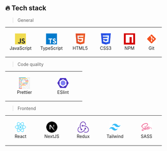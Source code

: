 <h2 align="left" id="str0yka-stack">🔥 Tech stack</h2>

> General
<table width='100%'>
  <tr>
    <td align="center" width="110" height="90">
        <img src="https://github.com/kashirskii/kashirskii/blob/main/icons/javascript-original.svg" width="36" height="36" alt="JavaScript" />
      <br>JavaScript
    </td>
    <td align="center" width="110" height="90">
        <img src="https://github.com/kashirskii/kashirskii/blob/main/icons/typescript-original.svg" width="36" height="36" alt="TypeScript" />
      <br>TypeScript
    </td>
    <td align="center" width="110" height="90">
        <img src="https://github.com/kashirskii/kashirskii/blob/main/icons/html5icon.svg" width="36" height="36" alt="HTML5" />
      <br>HTML5
    </td>
    <td align="center" width="110" height="90">
        <img src="https://github.com/kashirskii/kashirskii/blob/main/icons/css3icon.svg" width="36" height="36" alt="CSS3" />
      <br>CSS3
    </td>
    <td align="center" width="110" height="90">
        <img src="https://github.com/kashirskii/kashirskii/blob/main/icons/npmicon.svg" width="36" height="36" alt="NPM" />
      <br>NPM
    </td>
    <td align="center" width="110" height="90">
        <img src="https://github.com/kashirskii/kashirskii/blob/main/icons/icons8-git.svg" width="36" height="36" alt="Git" />
      <br>Git
    </td>
  </tr>
</table>

> Code quality
<table width='100%'>
  <tr>
    <td align="center" width="110" height="90">
        <img src="https://github.com/kashirskii/kashirskii/blob/main/icons/prettier-svgrepo-com.svg" width="36" height="36" alt="Prettier" />
      <br>Prettier
    </td>
    <td align="center" width="110" height="90">
        <img src="https://github.com/kashirskii/kashirskii/blob/main/icons/eslinticon.svg" width="36" height="36" alt="ESlint" />
      <br>ESlint
    </td>
  </tr>
</table>

> Frontend
<table width='100%'>
  <tr>
    <td align="center" width="110" height="90">
        <img src="https://github.com/kashirskii/kashirskii/blob/main/icons/react-logo.svg" width="36" height="36" alt="React" />
      <br>React
    </td>
    <td align="center" width="110" height="90">
        <img src="https://github.com/kashirskii/kashirskii/blob/main/icons/logos--nextjs-icon.svg" width="36" height="36" alt="NextJS" />
      <br>NextJS
    </td>
        <td align="center" width="110" height="90">
        <img src="https://github.com/kashirskii/kashirskii/blob/main/icons/redux.svg" width="36" height="36" alt="Redux" />
      <br>Redux
    </td>
        <td align="center" width="110" height="90">
        <img src="https://github.com/kashirskii/kashirskii/blob/main/icons/tailwindcss-icon.svg" width="36" height="36" alt="Tailwind" />
      <br>Tailwind
    </td>
    </td>
        <td align="center" width="110" height="90">
        <img src="https://github.com/kashirskii/kashirskii/blob/main/icons/icons8-sass.svg" width="36" height="36" alt="SASS" />
      <br>SASS
    </td>
  </tr>
</table>

